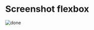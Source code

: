 # Screenshot flexbox
![done](https://user-images.githubusercontent.com/90687322/133457433-1c5e3624-5bf7-4290-9fbd-dcddee37a3b6.png)
